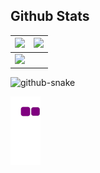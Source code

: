 
## Github Stats

| <img src="https://github-readme-stats.vercel.app/api?username=truman0102&&show_icons=true&count_private=true&theme=github_dark"> | <img src="https://github-readme-streak-stats.herokuapp.com/?user=truman0102&theme=blueberry_duo"/> |
| -------------------------------------------------------------------------------------------------------------------------------- | -------------------------------------------------------------------------------------------------- |
| <img src="https://github-readme-stats.vercel.app/api/top-langs/?username=truman0102&layout=compact&theme=github_dark"/>          |

<picture>
  <source media="(prefers-color-scheme: dark)" srcset="https://github.com/truman0102/truman0102/blob/output/github-contribution-grid-snake-dark.svg" />
  <source media="(prefers-color-scheme: light)" srcset="https://github.com/truman0102/truman0102/blob/output/github-contribution-grid-snake.svg" />
  <img alt="github-snake" src="github-snake.svg" />
</picture>

![snake gif](https://github.com/truman0102/truman0102/blob/output/github-contribution-grid-snake.gif)